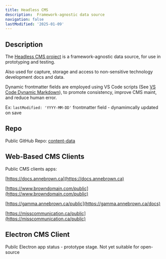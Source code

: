 ```yaml
---
title: Headless CMS
description:  Framework-agnostic data source
navigation: false
lastModified: '2025-01-09'
---
```


## Description

The [Headless CMS project](https://github.com/annebrown/dotfiles) is a framework-agnostic data source, for use in prototyping and testing.

Also used for capture, storage and access to non-sensitive technology development docs and data.

Dynamic frontmatter fields are employed using VS Code scripts (See [VS Code Dynamic Markdown](../../tooling/1.vscode/dynamic-markdown.md/)), to promote consistency, improve CMS maint, and reduce human error.

Ex: `lastModified: 'YYYY-MM-DD'` frontmatter field - dynamimcally updated on save

## Repo

Public GitHub Repo: [content-data](https://github.com/annebrown/content-data)

##  Web-Based CMS Clients

Public CMS clients apps:

[https://docs.annebrown.ca](https://docs.annebrown.ca)

[https://www.browndomain.com/public](https://www.browndomain.com/public)

[https://gamma.annebrown.ca/public](https://gamma.annebrown.ca/docs)

[https://misscommunication.ca/public](https://misscommunication.ca/public)

## Electron CMS Client

Pubilc Electron app status - prototype stage.  Not yet suitable for open-source

